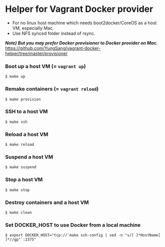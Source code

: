 # Helper for Vagrant Docker provider

- For no linux host machine which needs boot2docker/CoreOS as a host VM, especially Mac.
- Use NFS synced folder instead of rsync.

***Note) But you may prefer Docker provisioner to Docker provider on Mac.***
https://github.com/YungSang/vagrant-docker-helper/tree/master/provisioner

### Boot up a host VM (= `vagrant up`)
```
$ make up
```

### Remake containers (= `vagrant reload`)
```
$ make provision
```

### SSH to a host VM
```
$ make ssh
```

###  Reload a host VM
```
$ make reload
```

### Suspend a host VM
```
$ make suspend
```

### Stop a host VM
```
$ make stop
```

### Destroy containers and a host VM
```
$ make clean
```

### Set DOCKER_HOST to use Docker from a local machine
```
$ export DOCKER_HOST="tcp://`make ssh-config | sed -n "s/[ ]*HostName[ ]*//gp"`:2375"
```
